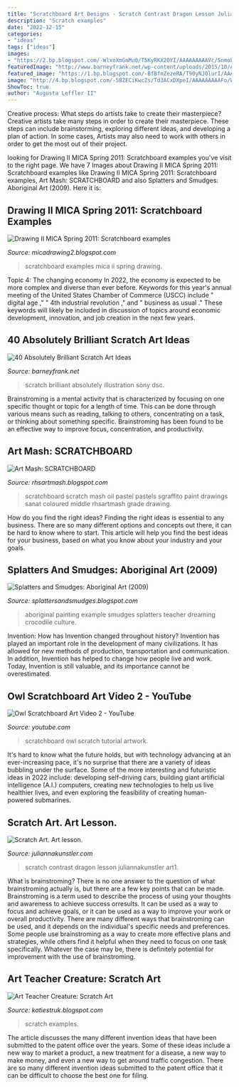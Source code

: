 ```yaml
---
title: "Scratchboard Art Designs - Scratch Contrast Dragon Lesson Juliannakunstler Art1"
description: "Scratch examples"
date: "2022-12-15"
categories:
- "ideas"
tags: ["ideas"]
images:
- "https://2.bp.blogspot.com/-WlxoXmGnMu0/T5KyRKX2OYI/AAAAAAAAAVc/SnmoLNrjk1c/s1600/P1010206.JPG"
featuredImage: "http://www.barneyfrank.net/wp-content/uploads/2015/10/Absolutely-Brilliant-Scratch-Art-Ideas-74.jpg"
featured_image: "https://1.bp.blogspot.com/-BfBfmZezeRA/T90yNJ0lurI/AAAAAAAAE6E/rEjWtHGELTo/s640/IMG_2070.JPG"
image: "http://4.bp.blogspot.com/-5BZECiKwcZs/Td3ACxDXpeI/AAAAAAAAAFo/WKggKmXkCoU/s1600/DSC00272.jpg"
ShowToc: true
author: "Augusta Leffler II"
---
```



Creative process: What steps do artists take to create their masterpiece?
Creative artists take many steps in order to create their masterpiece. These steps can include brainstorming, exploring different ideas, and developing a plan of action. In some cases, Artists may also need to work with others in order to get the most out of their project.

	

		
looking for Drawing II MICA Spring 2011: Scratchboard examples you've visit to the right page. We have 7 Images about Drawing II MICA Spring 2011: Scratchboard examples like Drawing II MICA Spring 2011: Scratchboard examples, Art Mash: SCRATCHBOARD and also Splatters and Smudges: Aboriginal Art (2009). Here it is:
		
    
## Drawing II MICA Spring 2011: Scratchboard Examples

<img loading=lazy src="http://3.bp.blogspot.com/-hErOJAYJm88/TZqP2_tjdnI/AAAAAAAACow/CsUeVUuaP0I/s1600/scratchboard%2Bdemo001.jpg" onerror="this.onerror=null;this.src='https://tse4.mm.bing.net/th?id=OIP.lmxjjOJGTyQJFL9cCS3R8wHaFf&amp;pid=15.1';" alt="Drawing II MICA Spring 2011: Scratchboard examples">

_Source: micadrawing2.blogspot.com_

>scratchboard examples mica ii spring drawing. 

	

Topic 4: The changing economy
In 2022, the economy is expected to be more complex and diverse than ever before. Keywords for this year's annual meeting of the United States Chamber of Commerce (USCC) include " digital age ," " 4th industrial revolution ," and " business as usual ." 
These keywords will likely be included in discussion of topics around economic development, innovation, and job creation in the next few years.

    
## 40 Absolutely Brilliant Scratch Art Ideas

<img loading=lazy src="http://www.barneyfrank.net/wp-content/uploads/2015/10/Absolutely-Brilliant-Scratch-Art-Ideas-74.jpg" onerror="this.onerror=null;this.src='https://tse1.mm.bing.net/th?id=OIP.jM6N-zQ0hi_xcDHtw7O73QHaHW&amp;pid=15.1';" alt="40 Absolutely Brilliant Scratch Art Ideas">

_Source: barneyfrank.net_

>scratch brilliant absolutely illustration sony dsc. 

	

Brainstroming is a mental activity that is characterized by focusing on one specific thought or topic for a length of time. This can be done through various means such as reading, talking to others, concentrating on a task, or thinking about something specific. Brainstroming has been found to be an effective way to improve focus, concentration, and productivity.

    
## Art Mash: SCRATCHBOARD

<img loading=lazy src="http://4.bp.blogspot.com/-5BZECiKwcZs/Td3ACxDXpeI/AAAAAAAAAFo/WKggKmXkCoU/s1600/DSC00272.jpg" onerror="this.onerror=null;this.src='https://tse2.mm.bing.net/th?id=OIP.t_PrPs95_bYqGmFgAAUmuAHaJ4&amp;pid=15.1';" alt="Art Mash: SCRATCHBOARD">

_Source: rhsartmash.blogspot.com_

>scratchboard scratch mash oil pastel pastels sgraffito paint drawings sanat coloured middle rhsartmash grade drawing. 

	

How do you find the right ideas?
Finding the right ideas is essential to any business. There are so many different options and concepts out there, it can be hard to know where to start. This article will help you find the best ideas for your business, based on what you know about your industry and your goals.

    
## Splatters And Smudges: Aboriginal Art (2009)

<img loading=lazy src="https://2.bp.blogspot.com/-WlxoXmGnMu0/T5KyRKX2OYI/AAAAAAAAAVc/SnmoLNrjk1c/s1600/P1010206.JPG" onerror="this.onerror=null;this.src='https://tse1.mm.bing.net/th?id=OIP.u1WUNbC09e2X_ortAfZB9AHaJ3&amp;pid=15.1';" alt="Splatters and Smudges: Aboriginal Art (2009)">

_Source: splattersandsmudges.blogspot.com_

>aboriginal painting example smudges splatters teacher dreaming crocodile culture. 

	

Invention: How has Invention changed throughout history?
Invention has played an important role in the development of many civilizations. It has allowed for new methods of production, transportation and communication. In addition, Invention has helped to change how people live and work. Today, Invention is still valuable, and its importance cannot be overestimated.

    
## Owl Scratchboard Art Video 2 - YouTube

<img loading=lazy src="https://i.ytimg.com/vi/DNEHwNf_E34/hqdefault.jpg" onerror="this.onerror=null;this.src='https://tse4.mm.bing.net/th?id=OIP.q_CKy5EeqUAquDmgcD7DQgHaFj&amp;pid=15.1';" alt="Owl Scratchboard Art Video 2 - YouTube">

_Source: youtube.com_

>scratchboard owl scratch tutorial artwork. 

	

It's hard to know what the future holds, but with technology advancing at an ever-increasing pace, it's no surprise that there are a variety of ideas bubbling under the surface. Some of the more interesting and futuristic ideas in 2022 include: developing self-driving cars, building giant artificial intelligence (A.I.) computers, creating new technologies to help us live healthier lives, and even exploring the feasibility of creating human-powered submarines.

    
## Scratch Art. Art Lesson.

<img loading=lazy src="https://juliannakunstler.com/images_art1/contrast/scratch10.jpg" onerror="this.onerror=null;this.src='https://tse4.mm.bing.net/th?id=OIP.AgY3EaZuK7G53KqrNRJ5wgHaEu&amp;pid=15.1';" alt="Scratch Art. Art lesson.">

_Source: juliannakunstler.com_

>scratch contrast dragon lesson juliannakunstler art1. 

	

What is brainstroming?
There is no one answer to the question of what brainstroming actually is, but there are a few key points that can be made. Brainstroming is a term used to describe the process of using your thoughts and awareness to achieve success orresults. It can be used as a way to focus and achieve goals, or it can be used as a way to improve your work or overall productivity. There are many different ways that brainstroming can be used, and it depends on the individual's specific needs and preferences. Some people use brainstroming as a way to create more effective plans and strategies, while others find it helpful when they need to focus on one task specifically. Whatever the case may be, there is definitely potential for improvement with the use of brainstroming.

    
## Art Teacher Creature: Scratch Art

<img loading=lazy src="https://1.bp.blogspot.com/-BfBfmZezeRA/T90yNJ0lurI/AAAAAAAAE6E/rEjWtHGELTo/s640/IMG_2070.JPG" onerror="this.onerror=null;this.src='https://tse3.mm.bing.net/th?id=OIP.BvFYtPQy3TCwDqBhaTKXggHaFj&amp;pid=15.1';" alt="Art Teacher Creature: Scratch Art">

_Source: katiestruk.blogspot.com_

>scratch examples. 

	

The article discusses the many different invention ideas that have been submitted to the patent office over the years. Some of these ideas include a new way to market a product, a new treatment for a disease, a new way to make money, and even a new way to get around traffic congestion. There are so many different invention ideas submitted to the patent office that it can be difficult to choose the best one for filing.

